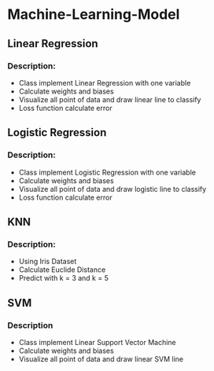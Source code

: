 # Machine-Learning-Model

## Linear Regression

### Description:
* Class implement Linear Regression with one variable
* Calculate weights and biases
* Visualize all point of data and draw linear line to classify
* Loss function calculate error

## Logistic Regression

### Description:
* Class implement Logistic Regression with one variable
* Calculate weights and biases
* Visualize all point of data and draw logistic line to classify
* Loss function calculate error

## KNN

### Description:
* Using Iris Dataset
* Calculate Euclide Distance
* Predict with k = 3 and k = 5

## SVM

### Description
* Class implement Linear Support Vector Machine
* Calculate weights and biases
* Visualize all point of data and draw linear SVM line
